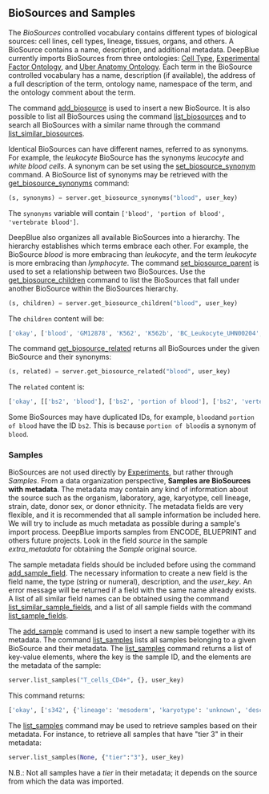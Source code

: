 ## BioSources and Samples

The *BioSources* controlled vocabulary contains different types of biological sources: cell lines, cell types, lineage, tissues, organs, and others.
A BioSource contains a name, description, and additional metadata.
DeepBlue currently imports BioSources from three ontologies: [Cell Type](http://www.ontobee.org/browser/index.php?o=CL), [Experimental Factor Ontology](http://www.ontobee.org/browser/index.php?o=EFO), and [Uber Anatomy Ontology](http://www.ontobee.org/browser/index.php?o=UBERON).
Each term in the BioSource controlled vocabulary has a name, description (if available), the address of a full description of the term, ontology name, namespace of the term, and the ontology comment about the term.

The command [add_biosource](http://deepblue.mpi-inf.mpg.de/api.php#api-add_biosource) is used to insert a new BioSource. It is also possible to list all BioSources using the command [list_biosources](http://deepblue.mpi-inf.mpg.de/api.php#api-list_biosources) and to search all BioSources with a similar name through the command [list_similar_biosources](http://deepblue.mpi-inf.mpg.de/api.php#api-list_similar_biosources).

Identical BioSources can have different names, referred to as synonyms.
For example, the *leukocyte* BioSource has the synonyms *leucocyte* and *white blood cells*.
A synonym can be set using the [set_biosource_synonym](http://deepblue.mpi-inf.mpg.de/api.php#api-set_biosource_synonym) command.
A BioSource list of synonyms may be retrieved with the [get_biosource_synonyms](http://deepblue.mpi-inf.mpg.de/api.php#api-get_biosource_synonyms) command:

```python
(s, synonyms) = server.get_biosource_synonyms("blood", user_key)
```
The ```synonyms``` variable will contain ```['blood', 'portion of blood', 'vertebrate blood']```.

DeepBlue also organizes all available BioSources into a hierarchy.
The hierarchy establishes which terms embrace each other.
For example, the BioSource *blood* is more embracing than *leukocyte*, and the term *leukocyte* is more embracing than *lymphocyte*.
The command [set_biosource_parent](http://deepblue.mpi-inf.mpg.de/api.php#api-set_biosource_parent) is used to set a relationship between two BioSources.
Use the [get_biosource_children](http://deepblue.mpi-inf.mpg.de/api.php#api-get_biosource_children) command to list the BioSources that fall under another BioSource within the BioSources hierarchy.

```python
(s, children) = server.get_biosource_children("blood", user_key)
```
The ```children``` content will be:
```python
['okay', ['blood', 'GM12878', 'K562', 'K562b', 'BC_Leukocyte_UHN00204', 'CD20+', 'CD20+_RO01778', 'CD20+_RO01794', 'CD34+_Mobilized', 'CD4+_Naive_Wb11970640', 'CD4+_Naive_Wb78495824', 'CLL', 'CMK', 'Dnd41', 'GM10248', 'GM10266', 'GM13976', 'GM13977', 'GM20000', 'H0287', 'HL-60', 'hMNC-PB', 'hMNC-PB_0082430.9', 'hMNC-PB_0022330.9', 'hMNC-CB', 'hMNC-CB_9111701.6', 'hMNC-CB_8072802.6', 'Jurkat', 'Loucy', 'Lymphoblastoid_cell_line', 'GM18507', 'GM12801', 'GM18505', 'GM12873', 'GM12872', 'GM19193', 'GM18526', 'GM19099', 'GM19238', 'GM19239', 'GM08714', 'GM06990', 'GM12878-XiMat', 'GM19240', 'GM15510', 'GM10847', 'GM12875', 'GM12874', 'GM12871', 'GM12870', 'GM12813', 'GM12812', 'GM12892', 'GM12891', 'GM18951', 'GM12867', 'GM12868', 'GM12869', 'GM12866', 'GM12864', 'GM12865', 'NB4', 'PBDE', 'PBMC', 'Raji', 'T_cells_CD4+', 'Adult_CD4_Th0', 'Adult_CD4_Th1', 'Cord_CD4_Th1', 'Cord_CD4_Th0', 'Adult_CD4_naive', 'Cord_CD4_naive', 'Th1', 'Th1_Wb33676984', 'Th1_Wb54553204', 'Th17', 'Th2', 'Th2_Wb33676984', 'Th2_Wb54553204', 'Treg_Wb78495824', 'Treg_Wb83319432', '416B', 'A20', 'B-cell_(CD19+)', 'B-cell_(CD43-)', 'BMDM', 'CH12', 'EPC_(CD117+_CD71-_TER119-)', 'Erythrobl', 'G1E', 'G1E-ER4', 'G1E-ER4', 'L1210', 'MEP', 'Megakaryo', 'MEL', 'mG/ER', 'NIH-3T3', 'THelper-Activated', 'T-Naive', 'TReg-Activated', 'TReg', 'umbilical cord blood', 'arterial blood', 'venous blood', 'capillary blood']]
```

The command [get_biosource_related](http://deepblue.mpi-inf.mpg.de/api.php#api-get_biosource_related) returns all BioSources under the given BioSource and their synonyms:

```python
(s, related) = server.get_biosource_related("blood", user_key)
```

The ```related``` content is:
```python
['okay', [['bs2', 'blood'], ['bs2', 'portion of blood'], ['bs2', 'vertebrate blood'], ['bs1', 'GM12878'], ['bs4', 'K562'], ['bs5', 'K562b'], ['bs65', 'BC_Leukocyte_UHN00204'], ['bs108', 'CD20+'], ['bs109', 'CD20+_RO01778'], ['bs110', 'CD20+_RO01794'], ['bs111', 'CD34+_Mobilized'], ['bs112', 'CD4+_Naive_Wb11970640'], ['bs113', 'CD4+_Naive_Wb78495824'], ['bs116', 'CLL'], ['bs124', 'CMK'], ['bs131', 'Dnd41'], ['bs151', 'GM10248'], ['bs152', 'GM10266'], ['bs173', 'GM13976'], ['bs174', 'GM13977'], ['bs184', 'GM20000'], ['bs185', 'H0287'], ['bs241', 'HL-60'], ['bs248', 'hMNC-PB'], ['bs250', 'hMNC-PB_0082430.9'], ['bs249', 'hMNC-PB_0022330.9'], ['bs251', 'hMNC-CB'], ['bs252', 'hMNC-CB_9111701.6'], ['bs253', 'hMNC-CB_8072802.6'], ['bs332', 'Jurkat'], ['bs340', 'Loucy'], ['bs342', 'Lymphoblastoid_cell_line'], ['bs176', 'GM18507'], ['bs154', 'GM12801'], ['bs175', 'GM18505'], ['bs166', 'GM12873'], ['bs165', 'GM12872'], ['bs180', 'GM19193'], ['bs177', 'GM18526'], ['bs179', 'GM19099'], ['bs181', 'GM19238'], ['bs182', 'GM19239'], ['bs150', 'GM08714'], ['bs149', 'GM06990'], ['bs169', 'GM12878-XiMat'], ['bs183', 'GM19240'], ['bs172', 'GM15510'], ['bs153', 'GM10847'], ['bs168', 'GM12875'], ['bs167', 'GM12874'], ['bs164', 'GM12871'], ['bs163', 'GM12870'], ['bs156', 'GM12813'], ['bs155', 'GM12812'], ['bs171', 'GM12892'], ['bs170', 'GM12891'], ['bs178', 'GM18951'], ['bs160', 'GM12867'], ['bs161', 'GM12868'], ['bs162', 'GM12869'], ['bs159', 'GM12866'], ['bs157', 'GM12864'], ['bs158', 'GM12865'], ['bs361', 'NB4'], ['bs390', 'PBDE'], ['bs392', 'PBMC'], ['bs403', 'Raji'], ['bs419', 'T_cells_CD4+'], ['bs34', 'Adult_CD4_Th0'], ['bs35', 'Adult_CD4_Th1'], ['bs129', 'Cord_CD4_Th1'], ['bs128', 'Cord_CD4_Th0'], ['bs33', 'Adult_CD4_naive'], ['bs127', 'Cord_CD4_naive'], ['bs422', 'Th1'], ['bs423', 'Th1_Wb33676984'], ['bs424', 'Th1_Wb54553204'], ['bs425', 'Th17'], ['bs426', 'Th2'], ['bs427', 'Th2_Wb33676984'], ['bs428', 'Th2_Wb54553204'], ['bs430', 'Treg_Wb78495824'], ['bs431', 'Treg_Wb83319432'], ['bs444', '416B'], ['bs445', 'A20'], ['bs448', 'B-cell_(CD19+)'], ['bs449', 'B-cell_(CD43-)'], ['bs451', 'BMDM'], ['bs454', 'CH12'], ['bs459', 'EPC_(CD117+_CD71-_TER119-)'], ['bs473', 'Erythrobl'], ['bs481', 'G1E'], ['bs482', 'G1E-ER4'], ['bs482', 'G1E-ER4'], ['bs489', 'L1210'], ['bs492', 'MEP'], ['bs495', 'Megakaryo'], ['bs496', 'MEL'], ['bs497', 'mG/ER'], ['bs498', 'NIH-3T3'], ['bs507', 'THelper-Activated'], ['bs508', 'T-Naive'], ['bs509', 'TReg-Activated'], ['bs510', 'TReg'], ['bs5708', 'umbilical cord blood'], ['bs24323', 'arterial blood'], ['bs24323', 'blood in artery'], ['bs24323', 'portion of arterial blood'], ['bs24324', 'venous blood'], ['bs24324', 'blood in vein'], ['bs24324', 'portion of venous blood'], ['bs24325', 'capillary blood'], ['bs24325', 'blood in capillary'], ['bs24325', 'portion of blood in capillary'], ['bs24325', 'portion of capillary blood']]]
```

Some BioSources may have duplicated IDs, for example, ```blood```and ```portion of blood``` have the ID ```bs2```.
This is because ```portion of blood```is a synonym of ```blood```.


### Samples

BioSources are not used directly by [Experiments](02-01-experiments.md), but rather through *Samples*.
From a data organization perspective, **Samples are BioSources with metadata**.
The metadata may contain any kind of information about the source such as the organism, laboratory, age, karyotype, cell lineage, strain, date, donor sex, or donor ethnicity.
The metadata fields are very flexible, and it is recommended that all sample information be included here.
We will try to include as much metadata as possible during a sample's import process.
DeepBlue imports samples from ENCODE, BLUEPRINT and others future projects. Look in the field *source* in the sample *extra_metadata* for obtaining the *Sample* original source.

The sample metadata fields should be included before using the command [add_sample_field](http://deepblue.mpi-inf.mpg.de/api.php#api-add_sample_field).
The necessary information to create a new field is the field name, the type (string or numeral), description, and the *user_key*.
An error message will be returned if a field with the same name already exists.
A list of all similar field names can be obtained using the command [list_similar_sample_fields](http://deepblue.mpi-inf.mpg.de/api.php#api-list_similar_sample_fields), and a list of all sample fields with the command [list_sample_fields](http://deepblue.mpi-inf.mpg.de/api.php#api-list_sample_fields).

The [add_sample](http://deepblue.mpi-inf.mpg.de/api.php#api-add_sample) command is used to insert a new sample together with its metadata.
The command [list_samples](http://deepblue.mpi-inf.mpg.de/api.php#api-list_samples) lists all samples belonging to a given BioSource and their metadata.
The [list_samples](http://deepblue.mpi-inf.mpg.de/api.php#api-list_samples) command returns a list of key-value elements, where the key is the sample ID, and the elements are the metadata of the sample:

```python
server.list_samples("T_cells_CD4+", {}, user_key)
```
This command returns:
```python
['okay', ['s342', {'lineage': 'mesoderm', 'karyotype': 'unknown', 'description': 'Parent cell line for T cells CD4+.', 'biosource_name': 'T_cells_CD4+', 'lab': 'Crawford', 'sex': 'B', 'user': 'Populator', 'tier': '3', '_id': 's342', 'organism': 'human'}]]
```

The [list_samples](http://deepblue.mpi-inf.mpg.de/api.php#api-list_samples) command may be used to retrieve samples based on their metadata. For instance, to retrieve all samples that have "tier 3" in their metadata:
```python
server.list_samples(None, {"tier":"3"}, user_key)
```

N.B.: Not all samples have a *tier* in their metadata; it depends on the source from which the data was imported.
